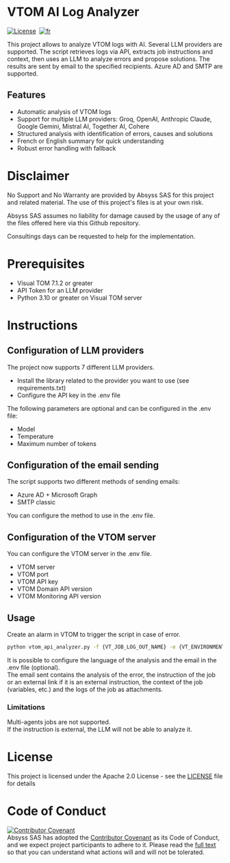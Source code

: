 # VTOM AI Log Analyzer
[![License](https://img.shields.io/badge/License-Apache_2.0-blue.svg)](LICENSE.md)&nbsp;
[![fr](https://img.shields.io/badge/lang-fr-yellow.svg)](README-fr.md)  

This project allows to analyze VTOM logs with AI. Several LLM providers are supported.
The script retrieves logs via API, extracts job instructions and context, then uses an LLM to analyze errors and propose solutions.
The results are sent by email to the specified recipients. Azure AD and SMTP are supported.

## Features

- Automatic analysis of VTOM logs
- Support for multiple LLM providers: Groq, OpenAI, Anthropic Claude, Google Gemini, Mistral AI, Together AI, Cohere
- Structured analysis with identification of errors, causes and solutions
- French or English summary for quick understanding
- Robust error handling with fallback

# Disclaimer
No Support and No Warranty are provided by Absyss SAS for this project and related material. The use of this project's files is at your own risk.

Absyss SAS assumes no liability for damage caused by the usage of any of the files offered here via this Github repository.

Consultings days can be requested to help for the implementation.

# Prerequisites

  * Visual TOM 7.1.2 or greater
  * API Token for an LLM provider
  * Python 3.10 or greater on Visual TOM server

# Instructions

## Configuration of LLM providers

The project now supports 7 different LLM providers.
  * Install the library related to the provider you want to use (see requirements.txt)
  * Configure the API key in the .env file

The following parameters are optional and can be configured in the .env file:
  * Model
  * Temperature
  * Maximum number of tokens

## Configuration of the email sending

The script supports two different methods of sending emails:
  * Azure AD + Microsoft Graph
  * SMTP classic

You can configure the method to use in the .env file.

## Configuration of the VTOM server

You can configure the VTOM server in the .env file.
  * VTOM server
  * VTOM port
  * VTOM API key
  * VTOM Domain API version
  * VTOM Monitoring API version

## Usage

Create an alarm in VTOM to trigger the script in case of error.
```bash
python vtom_api_analyzer.py -f {VT_JOB_LOG_OUT_NAME} -e {VT_ENVIRONMENT_NAME} -a {VT_APPLICATION_NAME} -j {VT_JOB_NAME} --to {VT_EMAIL_RECIPIENTS} --agent {VT_JOB_HOSTS_ERROR}
```
It is possible to configure the language of the analysis and the email in the .env file (optional).  
The email sent contains the analysis of the error, the instruction of the job or an external link if it is an external instruction, the context of the job (variables, etc.) and the logs of the job as attachments.

### Limitations
Multi-agents jobs are not supported.  
If the instruction is external, the LLM will not be able to analyze it.

# License
This project is licensed under the Apache 2.0 License - see the [LICENSE](license) file for details


# Code of Conduct
[![Contributor Covenant](https://img.shields.io/badge/Contributor%20Covenant-v2.1%20adopted-ff69b4.svg)](code-of-conduct.md)  
Absyss SAS has adopted the [Contributor Covenant](CODE_OF_CONDUCT.md) as its Code of Conduct, and we expect project participants to adhere to it. Please read the [full text](CODE_OF_CONDUCT.md) so that you can understand what actions will and will not be tolerated.
